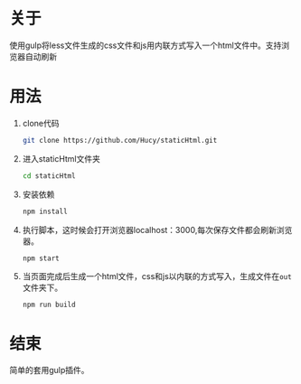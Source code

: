 # 关于
使用gulp将less文件生成的css文件和js用内联方式写入一个html文件中。支持浏览器自动刷新
# 用法
1. clone代码
    ```bash
    git clone https://github.com/Hucy/staticHtml.git
    ```

2. 进入staticHtml文件夹
    ```bash
    cd staticHtml
    ```
3. 安装依赖
    ```bash
    npm install
    ```
4. 执行脚本，这时候会打开浏览器localhost：3000,每次保存文件都会刷新浏览器。
    ```bash
    npm start
    ```
5. 当页面完成后生成一个html文件，css和js以内联的方式写入，生成文件在`out`文件夹下。
    ```
    npm run build
    ```
# 结束
简单的套用gulp插件。